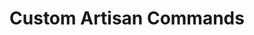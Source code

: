 ---
title: "Custom Artisan Commands"
sidebar:
nav: "docs"
layout: single
excerpt: "Custom Artisan Commands"
sitemap: false
share: true
permalink: /docs/artisan-commands/
---